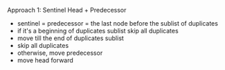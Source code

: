 Approach 1: Sentinel Head + Predecessor
​
- sentinel = predecessor = the last node before the sublist of duplicates
- if it's a beginning of duplicates sublist skip all duplicates
- move till the end of duplicates sublist
- skip all duplicates
- otherwise, move predecessor
- move head forward
​